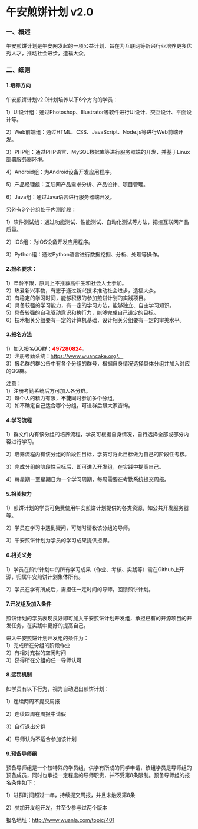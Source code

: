 # 午安煎饼计划 v2.0

### 一、概述

午安煎饼计划是午安网发起的一项公益计划，旨在为互联网等新兴行业培养更多优秀人才，推动社会进步，造福大众。

### 二、细则

#### 1.培养方向

午安煎饼计划v2.0计划培养以下6个方向的学员：

1）UI设计组：通过Photoshop、Illustrator等软件进行UI设计、交互设计、平面设计等。

2）Web前端组：通过HTML、CSS、JavaScript、Node.js等进行Web前端开发。

3）PHP组：通过PHP语言、MySQL数据库等进行服务器端的开发，并基于Linux部署服务器环境。

4）Android组：为Android设备开发应用程序。

5）产品经理组：互联网产品需求分析、产品设计、项目管理。

6）Java组：通过Java语言进行服务器端开发。

另外有3个分组处于内测阶段：

1）软件测试组：通过功能测试、性能测试、自动化测试等方法，把控互联网产品质量。

2）iOS组：为iOS设备开发应用程序。

3）Python组：通过Python语言进行数据挖掘、分析、处理等操作。

#### 2.报名要求：

1）年龄不限，原则上不推荐高中生和社会人士参加。<br>
2）热爱新兴事物，有志于通过新兴技术推动社会进步，造福大众。<br>
3）有稳定的学习时间，能够积极的参加煎饼计划的实践项目。<br>
4）具备较强的学习能力，有一定的学习方法，能够独立、自主学习知识。<br>
5）具备较强的自我驱动意识和执行力，能够完成自己设定的目标。<br>
6）技术相关分组要有一定的计算机基础，设计相关分组要有一定的审美水平。

#### 3.报名方法

1）加入报名QQ群：<font color=red><b>497280824</b></font>。<br>
2）注册考勤系统：https://www.wuancake.org/。<br>
3）报名群的群公告中有各个分组的群号，根据自身情况选择具体分组并加入对应的QQ群。

注意：<br>
1）注册考勤系统后方可加入各分群。<br>
2）每个人的精力有限，**不能**同时参加多个分组。<br>
3）如不确定自己适合哪个分组，可进群后跟大家咨询。

#### 4.学习流程

1）群文件内有该分组的培养流程，学员可根据自身情况，自行选择全部或部分内容进行学习。

2）培养流程内有该分组的阶段性目标，学员可将此目标做为自己的阶段性考核。

3）完成分组的阶段性目标后，即可进入开发组，在实践中提高自己。

4）每星期一至星期日为一个学习周期，每周需要在考勤系统提交周报。

#### 5.相关权力

1）煎饼计划的学员可免费使用午安煎饼计划提供的各类资源，如公共开发服务器等。

2）学员在学习中遇到疑问，可随时请教该分组的导师。

3）午安煎饼计划为学员的学习成果提供担保。

#### 6.相关义务

1）学员在煎饼计划中的所有学习成果（作业、考核、实践等）需在Github上开源，归属午安煎饼计划集体所有。

2）学员在学有所成后，需担任一定时间的导师，回馈煎饼计划。

#### 7.开发组及加入条件

煎饼计划的学员表现良好即可加入午安煎饼计划开发组，承担已有的开源项目的开发任务，在实践中更好的提高自己。

进入午安煎饼计划开发组的条件为：<br>
1）完成所在分组的阶段作业<br>
2）有相对充裕的空闲时间<br>
3）获得所在分组的任一导师认可

#### 8.惩罚机制

如学员有以下行为，视为自动退出煎饼计划：

1）连续两周不提交周报

2）连续四周在周报中请假

3）自行退出分群

4）导师认为不适合参加该计划

#### 9.预备导师组

预备导师组是一个较特殊的学员组，供学有所成的同学申请，该组学员是导师组的预备成员，同时也承担一定程度的导师职责，并不受第8条限制。预备导师组的报名条件如下：

1）进群时间超过一年，持续提交周报，并且未触发第8条

2）参加开发组开发，并至少参与过两个版本

报名地址：http://www.wuanla.com/topic/401

